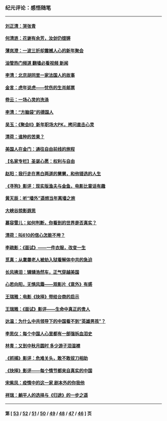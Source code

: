 ### 纪元评论：感悟随笔
---
#### [刘正清：哭张青](../../pages/nsc1035/n13509328.md?01190330) 
#### [何清涟：花谢有余芳，汝剑仍铿锵](../../pages/nsc1035/n13507378.md?01190330) 
#### [薄岚澄：一波三折却震撼人心的新年聚会](../../pages/nsc1035/n13506511.md?01190330) 
#### [油管热门频道 翻墙必看视频 新闻](ok?01190330)
#### [李清：北京胡同里一家法国人的故事](../../pages/nsc1035/n13502266.md?01190330) 
#### [金言：虎年说虎——忧伤的生肖邮票](../../pages/nsc1035/n13500542.md?01190330) 
#### [卷云：一场心灵的洗涤](../../pages/nsc1035/n13499041.md?01190330) 
#### [李清：“方脑袋”的德国人](../../pages/nsc1035/n13486826.md?01190330) 
#### [吴玉：《聚会Ⅱ》新年职场大PK，拷问直击心灵](../../pages/nsc1035/n13482329.md?01190330) 
#### [清荷：谁种的苦果？](../../pages/nsc1035/n13470084.md?01190330) 
#### [美国人在金门：通往自由前线的旅程](../../pages/nsc1035/n13453438.md?01190330) 
#### [【名家专栏】圣诞心愿：权利与自由](../../pages/nsc1035/n13453241.md?01190330) 
#### [赵阳：我行走在黑白两道的舅舅，和他错选的人生](../../pages/nsc1035/n13438837.md?01190330) 
#### [《寻狗》影评：现实版渔夫与金鱼，电影比童话有趣](../../pages/nsc1035/n13389805.md?01190330) 
#### [黄天辰：听“墙外”遥想当年离墙之旅](../../pages/nsc1035/n13377229.md?01190330) 
#### [大峡谷掠影遐思](../../pages/nsc1035/n13354743.md?01190330) 
#### [慕容雪儿：如何判断，你看到的世界是否真实？](../../pages/nsc1035/n13332569.md?01190330) 
#### [清荷：叫610的信心怎能不垮？](../../pages/nsc1035/n13304848.md?01190330) 
#### [李疏影：《面试》——一件衣服，改变一生](../../pages/nsc1035/n13292494.md?01190330) 
#### [觅真：从耄耋老人被劫入狱看解体中共的急迫](../../pages/nsc1035/n13284545.md?01190330) 
#### [长风拂泪：辚辚浩然车，正气穿越美国](../../pages/nsc1035/n13284280.md?01190330) 
#### [心若向阳，无惧风霜——观影片《意外》有感](../../pages/nsc1035/n13275318.md?01190330) 
#### [王瑞雅：电影《抉择》带给台商的启示](../../pages/nsc1035/n13274064.md?01190330) 
#### [王瑞雅：《面试》影评——生命中真正的贵人](../../pages/nsc1035/n13260528.md?01190330) 
#### [达温：为什么中共领导下的中国看不到“英雄男孩”？](../../pages/nsc1035/n13257099.md?01190330) 
#### [李思仪：每个中国人心里都有一部强拆血泪史](../../pages/nsc1035/n13249632.md?01190330) 
#### [林青：又到中秋月圆时 多少游子泪湿襟](../../pages/nsc1035/n13245916.md?01190330) 
#### [《抓捕》影评：危难关头，敢不敢拔刀相助](../../pages/nsc1035/n13244251.md?01190330) 
#### [《抉择》影评——每个情节都来自真实的中国](../../pages/nsc1035/n13242564.md?01190330) 
#### [宋紫凤：疫情中的这一家 剧本外的你我他](../../pages/nsc1035/n13242358.md?01190330) 
#### [祥瑞：躺平人的选择与《归途》的一步之遥](../../pages/nsc1035/n13213201.md?01190330) 

---
#### 第 [ [53](./53.md?01190330) / [52](./52.md?01190330) / [51](./51.md?01190330) / [50](./50.md?01190330) / [49](./49.md?01190330) / [48](./48.md?01190330) / [47](./47.md?01190330) / [46](./46.md?01190330) ] 页
